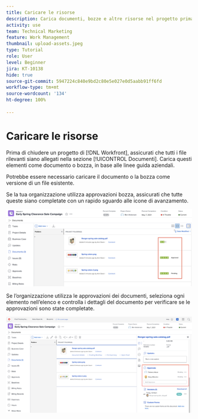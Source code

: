 ```yaml
---
title: Caricare le risorse
description: Carica documenti, bozze e altre risorse nel progetto prima di chiuderlo, in modo da associare tutti i dati pertinenti.
activity: use
team: Technical Marketing
feature: Work Management
thumbnail: upload-assets.jpeg
type: Tutorial
role: User
level: Beginner
jira: KT-10138
hide: true
source-git-commit: 5947224c840e9bd2c80e5e027e0d5aabb91ff6fd
workflow-type: tm+mt
source-wordcount: '134'
ht-degree: 100%

---
```


# Caricare le risorse

Prima di chiudere un progetto di [!DNL Workfront], assicurati che tutti i file rilevanti siano allegati nella sezione [!UICONTROL Documenti]. Carica questi elementi come documento o bozza, in base alle linee guida aziendali.

Potrebbe essere necessario caricare il documento o la bozza come versione di un file esistente.

Se la tua organizzazione utilizza approvazioni bozza, assicurati che tutte queste siano completate con un rapido sguardo alle icone di avanzamento.

![Pagina Documenti con icone di avanzamento della bozza](assets/planner-fund-proof-progress-icons.png)

Se l’organizzazione utilizza le approvazioni dei documenti, seleziona ogni elemento nell’elenco e controlla i dettagli del documento per verificare se le approvazioni sono state completate.

![Riepilogo laterale nella pagina Documenti che mostra l’approvazione del documento](assets/planner-fund-document-approval.png)

<!---
learn more urls
Create proofs
Add new documents to Workfront
--->
